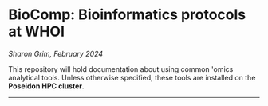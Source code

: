# BioComp: Bioinformatics protocols at WHOI

_Sharon Grim, February 2024_

This repository will hold documentation about using common 'omics analytical tools. Unless otherwise specified, these tools are installed on the **Poseidon HPC cluster**.

---

